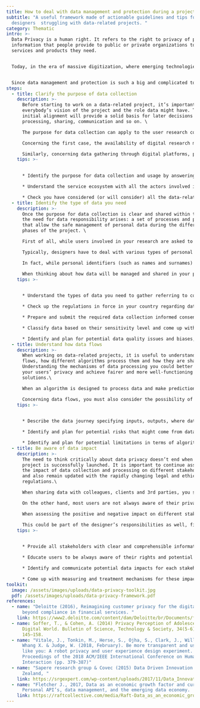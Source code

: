 ```yaml
---
title: How to deal with data management and protection during a project?
subtitle: "A useful framework made of actionable guidelines and tips for
  designers  struggling with data-related projects. "
category: Thematic
intro: >-
  Data Privacy is a human right. It refers to the right to privacy of personal
  information that people provide to public or private organizations to get the
  services and products they need.


  Today, in the era of massive digitization, where emerging technologies are increasingly used both in public and private sectors, the topic of privacy is becoming particularly relevant.


  Since data management and protection is such a big and complicated topic, we developed the Data Management Framework for Service Design*, which includes suggestions and tools to be used at different stages of the design process. Some are associated with legal issues, some others are more technical and can facilitate the collaboration between designers and engineers/technologists, or aim at facilitating the communication with the users and operationalizing certain ethical concepts. A synthetic and designer-friendly reference frame that can help a design team to manage data-related issues into everyday practice.
steps:
  - title: Clarify the purpose of data collection
    description: >-
      Before starting to work on a data-related project, it’s important to align
      everybody’s vision of the project and the role data might have. This
      initial alignment will provide a solid basis for later decisions on data
      processing, sharing, communication and so on. \

      The purpose for data collection can apply to the user research conducted to elaborate the service solution, to data gathering through digital platforms as part of the solution itself. \

      Concerning the first case, the availability of digital research methods and the enhancements of the use of these methods in commercial settings have brought new dimensions to the privacy discussions within the context of user research. In fact, user researchers have the ethical responsibility to collect information properly, firstly allowing participants to give informed consent, and then processing data in the right way when research is finished, considering  the type, the scope, the circumstances and the purpose of the processing along with connected risks.\

      Similarly, concerning data gathering through digital platforms, purposes can be manyfold. Some examples: retailers might use sales data and cloud-based point-of-sale software to understand the popularity of different products and ensure that they have the right levels of stock at the right times. Insurance might use claims registers to assess the validity of a claim and/or decide whether or not to offer cover, or to detect insurance fraud. Frontline health providers might collect data to proactively determine the treatment needs of their patients and work to prevent the need for more costly and traumatic treatments. Logistics and transport operators might use data on road and traffic conditions to optimize their operations and routes. And so on...
    tips: >-
      

      * Identify the purpose for data collection and usage by answering questions as those you can find in the [The decision matrix - Canvas 1](https://media.nesta.org.uk/documents/Data_Sharing_Toolkit_1.pdf?fbclid=IwAR0QMvkBg21UPYJ7b4PvT6mlt3ywHZsScqWEV95qeThUnLToLer0FwsnKeQ) by Nesta, or the [Data Ethics Framework](https://assets.publishing.service.gov.uk/government/uploads/system/uploads/attachment_data/file/923108/Data_Ethics_Framework_2020.pdf) - [Define and understand public benefic and user need](https://assets.publishing.service.gov.uk/government/uploads/system/uploads/attachment_data/file/923108/Data_Ethics_Framework_2020.pdf) by UK Government Digital Service;

      * Understand the service ecosystem with all the actors involved in the process to clarify the different roles and responsibilities of each actor in data collection and processing and data privacy protection . System maps can help doing the job. 

      * Check you have considered (or will consider) all the data-related critical aspects throughout the different phases of data management by building a checklist or opting for something like the [Digital security and Privacy Protection UX Checklist](https://docs.google.com/presentation/d/1snDclSxKsyfUlqIH7HBWv9rdT6gIRPHqAuhaUjFZCoU/edit#slide=id.p)
  - title: Identify the type of data you need
    description: >-
      Once the purpose for data collection is clear and shared within the team,
      the need for data responsibility arises: a set of processes and procedures
      that allow the safe management of personal data during the different
      phases of the project. \

      First of all, while users involved in your research are asked to agree the request for consent for data collection, when it comes to data that are readily available (e.g. online reports, tweets, google trends,...), do not forget about the necessity to ask for permission to use them as well, or to follow and respect the terms of use of each online platform you are searching on.\

      Typically, designers have to deal with various types of personal data collected, from self-reported information to digital exhaust (the information that users generate during their daily digital lives). Within this context, you not only need to understand the legal requirements to meet privacy regulations, but also which treatments to put in place according to the sensitivity of that type of data.\

      In fact, while personal identifiers (such as names and surnames) are considered sensitive by definition, there are also nuanced categories of sensitive information that should be treated with attention by designers and their teams.\

      When thinking about how data will be managed and shared in your project, it’s important to first understand the characteristics of data and classify them by sensitivity levels, then you can determine which are the set of rules for each of those levels.
    tips: >-
      

      * Understand the types of data you need to gather referring to common classification as that you can find in [The Data Spectrum](https://theodi.org/about-the-odi/the-data-spectrum/) by Open Data Institute;

      * Check up the regulations in force in your country regarding data processing (e.g [GDPR](https://eur-lex.europa.eu/eli/reg/2016/679/oj) in Europe). If you’re serving international clients, you should be even more careful to adapt your solutions to different and sometimes conflicting regulations; 

      * Prepare and submit the required data collection informed consents according to the different data types you are willing to collect, such as the [Consent for Data Use](https://digitalimpact.io/toolkit/templates/consent-for-data-use/) suggested by Digital Impact 

      * Classify data based on their sensitivity level and come up with different conditions for data sharing depending on the sensitivity. You can use the [Data Classification Matrix](https://data.humdata.org/dataset/2048a947-5714-4220-905b-e662cbcd14c8/resource/c7053042-fd68-44c7-ae24-a57890a48235/download/ocha-dr-guidelines-working-draft-032019.pdf) developed by The United Nations Office of The Humanitarian Affairs (OCHA).

      * Identify and plan for potential data quality issues and biases, checking the documentations of your sources (or asking the collectors to specify the details).
  - title: Understand how data flows
    description: >-
      When working on data-related projects, it is useful to understand how data
      flows, how different algorithms process them and how they are shared.
      Understanding the mechanisms of data processing you could better protect
      your users’ privacy and achieve fairer and more well-functioning design
      solutions.\

      When an algorithm is designed to process data and make predictions on them, you need to consider the consistency of data with the kind of outcome you expect. For example, you cannot predict users’ creditworthiness based on their addresses. Designers should be conscious of these biases and participate in the design of the datasets to support analysts through their perspective on user experience.\

      Concerning data flows, you must also consider the possibility of data breach (when your database is accessed by third-parties without authorization). This security accident can hurt businesses or its users in serious ways. Even though designers are not necessarily responsible for such technicalities, it’s crucial to be aware of the issue and work with technicians to come up with preventative and recovery mechanisms for unwanted exposure of confidential, sensitive data.
    tips: >-
      

      * Describe the data journey specifying inputs, outputs, where data is stored, and where it travels compiling a [Data flow diagram](https://www.lucidchart.com/pages/templates/data-flow/lucidchart-data-flow-diagram-logical-example) as that proposed by Lucidchart or the [Data Map Template](http://h41111.www4.hpe.com/privacy-toolkit/pdf/Data-Map-Template.pdf) you can find in [The Privacy Toolkit](http://h41111.www4.hpe.com/privacy-toolkit/overview.html) by Hewlett Packard Enterprise;

      * Identify and plan for potential risks that might come from data misuse or missing data, building your [Data Responsibility Plan. You can start from the template](https://data.humdata.org/dataset/2048a947-5714-4220-905b-e662cbcd14c8/resource/c7053042-fd68-44c7-ae24-a57890a48235/download/ocha-dr-guidelines-working-draft-032019.pdf) you can find in the Data Responsibility Guidelines developed by The United Nations Office of The Humanitarian Affairs (OCHA);

      * Identify and plan for potential limitations in terms of algorithmic and human biases, for example following the principles suggested by [IDEO’s AI ethics cards](https://www.ideo.com/blog/ai-needs-an-ethical-compass-this-tool-can-help).
  - title: Be aware of data impact
    description: >-
      The need to think critically about data privacy doesn’t end when the
      project is successfully launched. It is important to continue assessing
      the impact of data collection and processing on different stakeholders,
      and also remain updated with the rapidly changing legal and ethical
      regulations.\

      When sharing data with colleagues, clients and 3rd parties, you should know that not everyone has the same awareness about data privacy. Similarly, even if aware of their responsibilities, not everyone has the same level of training to share data in a safe and respectful way. It’s not required to become a legal expert, but it’s necessary to clarify under which conditions we can share data and which measures or methods we can adopt. \

      On the other hand, most users are not always aware of their privacy rights and of certain potential threats as they don’t have full access to the service dynamics. By monitoring data journeys and sharing them transparently, designers can continue protecting users’ rights, build long-term relationships with them, and act ethically. \

      When assessing the positive and negative impact on different stakeholder groups, you should first define these impacts (e.g. what will happen in case of data breach?) and then develop standardized metrics to evaluate them over time. It is also recommended to develop a systematic way to communicate these impacts so that stakeholders can act upon it.\

      This could be part of the designer’s responsibilities as well, firstly to help make sure that visualized/analyzed data is interpreted in an ethical way, and then to communicate the impact of data collection to users and stakeholders as part of the design solutions.
    tips: >-
      

      * Provide all stakeholders with clear and comprehensible information for data sharing filling an [Information sharing protocol](https://data.humdata.org/dataset/2048a947-5714-4220-905b-e662cbcd14c8/resource/c7053042-fd68-44c7-ae24-a57890a48235/download/ocha-dr-guidelines-working-draft-032019.pdf) as the one [](https://data.humdata.org/dataset/2048a947-5714-4220-905b-e662cbcd14c8/resource/c7053042-fd68-44c7-ae24-a57890a48235/download/ocha-dr-guidelines-working-draft-032019.pdf) you can find in the Data Responsibility Guidelines developed by The United Nations Office of The Humanitarian Affairs (OCHA);

      * Educate users to be always aware of their rights and potential threats while building trustful long-term relationships for your client organizations. You might consider using [Personas for privacy and security](https://medium.com/@gusandrews/user-personas-for-privacy-and-security-a8b35ae5a63b) to highlight the knowledge and awareness gaps of different user types in terms of their data privacy rights and take punctual actions to improve user experience in order to fill the gaps. Or you can look at the [Pillars for data handling](https://raftcollective.com/thinking/gdpr/#popUpProtect) elaborated by Raft Collective;

      * Identify and communicate potential data impacts for each stakeholder group (e.g. inform users about third party data sharing or terms of services and make sure they have control over their information). You can look at the [Privacy statement](https://www.visualcontracts.eu/legal/privacy-statement/) by Visual Contracts as a good example to follow;

      * Come up with measuring and treatment mechanisms for these impacts. To prevent data breaches you can look at the  [Guide to the general data protection regulation (GDPR)](https://raftcollective.com/thinking/gdpr/#popUpProtect) by the UK Information Commissioner’s Office. Make sure to get creative with the metrics and to not miss the qualitative impacts.
toolkit:
  image: /assets/images/uploads/data-privacy-toolkit.jpg
  pdf: /assets/images/uploads/data-privacy-framework.pdf
references:
  - name: "Deloitte (2016), Reimagining customer privacy for the digital age: Going
      beyond compliance in financial services. "
    link: https://www2.deloitte.com/content/dam/Deloitte/br/Documents/financial-services/Deloitte-reimagining-consumer-privacy-for-digital-age.pdf
  - name: Soffer, T., & Cohen, A. (2014) Privacy Perception of Adolescents in a
      Digital World. Bulletin of Science, Technology & Society, 34(5-6),
      145–158.
  - name: "Vitale, J., Tonkin, M., Herse, S., Ojha, S., Clark, J., Williams, M. A.,
      Whang X. & Judge, W. (2018, February). Be more transparent and users will
      like you: A robot privacy and user experience design experiment. In
      Proceedings of the 2018 ACM/IEEE International Conference on Human-Robot
      Interaction (pp. 379-387)"
  - name: "Sapere research group & Covec (2015) Data Driven Innovation in New
      Zealand, "
    link: https://srgexpert.com/wp-content/uploads/2017/11/Data_Innovation_Report_WEB.pdf
  - name: "Fletcher J., 2017, Data as an economic growth factor and currency:
      Personal API’s, data management, and the emerging data economy.  Raft. "
    link: https://raftcollective.com/media/Raft-Data_as_an_economic_growth_factor_and_currency.pdf
---
```

